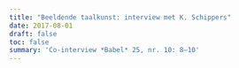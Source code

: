 ```yaml
---
title: "Beeldende taalkunst: interview met K. Schippers"
date: 2017-08-01
draft: false
toc: false
summary: 'Co-interview *Babel* 25, nr. 10: 8–10'
---
```


